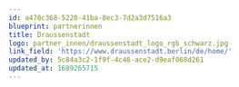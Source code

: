 ```yaml
---
id: a470c368-5220-41ba-8ec3-7d2a3d7516a3
blueprint: partnerinnen
title: Draussenstadt
logo: partner_innen/draussenstadt_logo_rgb_schwarz.jpg
link_field: 'https://www.draussenstadt.berlin/de/home/'
updated_by: 5c84a3c2-1f9f-4c46-ace2-d9eaf068d261
updated_at: 1689265715
---
```

